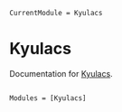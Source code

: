 ```@meta
CurrentModule = Kyulacs
```

# Kyulacs

Documentation for [Kyulacs](https://github.com/terasakisatoshi/Kyulacs.jl).

```@index
```

```@autodocs
Modules = [Kyulacs]
```
